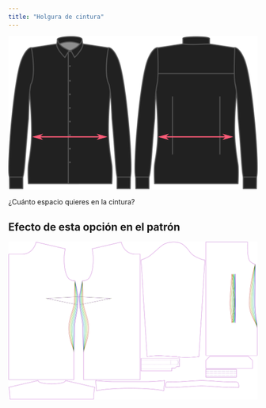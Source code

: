 ```yaml
---
title: "Holgura de cintura"
---
```


![Holgura de cintura](waistease.svg)

¿Cuánto espacio quieres en la cintura?

## Efecto de esta opción en el patrón

![Esta imagen muestra el efecto de esta opción superponiendo varias variantes que tienen un valor diferente para esta opción](simone_waistease_sample.svg "Efecto de esta opción en el patrón")
